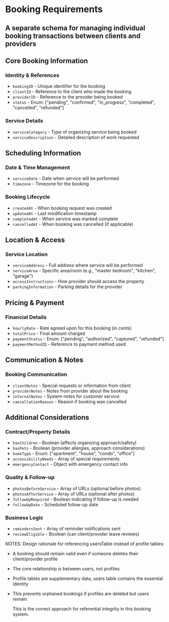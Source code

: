 # Booking Requirements

## A separate schema for managing individual booking transactions between clients and providers

## Core Booking Information

### Identity & References

- `bookingID` - Unique identifier for the booking
- `clientID` - Reference to the client who made the booking
- `providerID` - Reference to the provider being booked
- `status` - Enum: ["pending", "confirmed", "in_progress", "completed", "cancelled", "refunded"]

### Service Details

- `serviceCategory` - Type of organizing service being booked
- `serviceDescription` - Detailed description of work requested

## Scheduling Information

### Date & Time Management

- `serviceDate` - Date when service will be performed
- `timezone` - Timezone for the booking

### Booking Lifecycle

- `createdAt` - When booking request was created
- `updatedAt` - Last modification timestamp
- `completedAt` - When service was marked complete
- `cancelledAt` - When booking was cancelled (if applicable)

## Location & Access

### Service Location

- `serviceAddress` - Full address where service will be performed
- `serviceArea` - Specific area/room (e.g., "master bedroom", "kitchen", "garage")
- `accessInstructions` - How provider should access the property
- `parkingInformation` - Parking details for the provider

## Pricing & Payment

### Financial Details

- `hourlyRate` - Rate agreed upon for this booking (in cents)
- `totalPrice` - Final amount charged
- `paymentStatus` - Enum: ["pending", "authorized", "captured", "refunded"]
- `paymentMethodID` - Reference to payment method used

## Communication & Notes

### Booking Communication

- `clientNotes` - Special requests or information from client
- `providerNotes` - Notes from provider about the booking
- `internalNotes` - System notes for customer service
- `cancellationReason` - Reason if booking was cancelled

## Additional Considerations

### Contract/Property Details

- `hasChildren` - Boolean (affects organizing approach/safety)
- `hasPets` - Boolean (provider allergies, approach considerations)
- `homeType` - Enum: ["apartment", "house", "condo", "office"]
- `accessibilityNeeds` - Array of special requirements
- `emergencyContact` - Object with emergency contact info

### Quality & Follow-up

- `photosBeforeService` - Array of URLs (optional before photos)
- `photosAfterService` - Array of URLs (optional after photos)
- `followUpRequired` - Boolean indicating if follow-up is needed
- `followUpDate` - Scheduled follow-up date

### Business Logic

- `remindersSent` - Array of reminder notifications sent
- `reviewEligible` - Boolean (can client/provider leave reviews)

NOTES:
Design rationale for referencing usersTable instead of profile tables:

- A booking should remain valid even if someone deletes their client/provider profile
- The core relationship is between users, not profiles
- Profile tables are supplementary data, users table contains the essential identity
- This prevents orphaned bookings if profiles are deleted but users remain

  This is the correct approach for referential integrity in this booking system.

